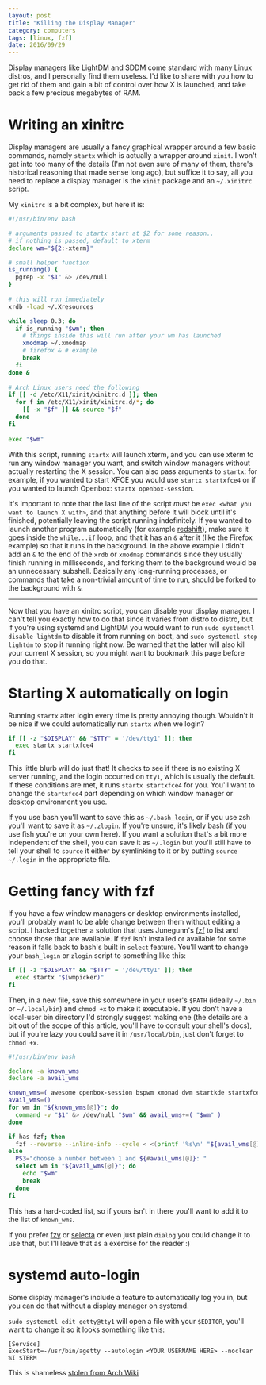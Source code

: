 ```yaml
---
layout: post
title: "Killing the Display Manager"
category: computers
tags: [linux, fzf]
date: 2016/09/29
---
```


Display managers like LightDM and SDDM come standard with many Linux distros, and I personally find them useless. I'd like to share with you how to get rid of them and gain a bit of control over how X is launched, and take back a few precious megabytes of RAM.

# Writing an xinitrc

Display managers are usually a fancy graphical wrapper around a few basic commands, namely `startx` which is actually a wrapper around `xinit`. I won't get into too many of the details (I'm not even sure of many of them, there's historical reasoning that made sense long ago), but suffice it to say, all you need to replace a display manager is the `xinit` package and an `~/.xinitrc` script.

My `xinitrc` is a bit complex, but here it is:

``` bash
#!/usr/bin/env bash

# arguments passed to startx start at $2 for some reason..
# if nothing is passed, default to xterm
declare wm="${2:-xterm}"

# small helper function
is_running() {
  pgrep -x "$1" &> /dev/null
}
 
# this will run immediately
xrdb -load ~/.Xresources

while sleep 0.3; do
  if is_running "$wm"; then
    # things inside this will run after your wm has launched
    xmodmap ~/.xmodmap
    # firefox & # example
    break
  fi
done &
 
# Arch Linux users need the following
if [[ -d /etc/X11/xinit/xinitrc.d ]]; then
  for f in /etc/X11/xinit/xinitrc.d/*; do
    [[ -x "$f" ]] && source "$f"
  done
fi
 
exec "$wm"
```

With this script, running `startx` will launch xterm, and you can use xterm to run any window manager you want, and switch window managers without actually restarting the X session. You can also pass arguments to `startx`: for example, if you wanted to start XFCE you would use `startx startxfce4` or if you wanted to launch Openbox: `startx openbox-session`.

It's important to note that the last line of the script *must* be `exec <what you want to launch X with>`, and that anything before it will block until it's finished, potentially leaving the script running indefinitely. If you wanted to launch another program automatically (for example [redshift](http://jonls.dk/redshift/)), make sure it goes inside the `while...if` loop, and that it has an `&` after it (like the Firefox example) so that it runs in the background. In the above example I didn't add an `&` to the end of the `xrdb` or `xmodmap` commands since they usually finish running in milliseconds, and forking them to the background would be an unnecessary subshell. Basically any long-running processes, or commands that take a non-trivial amount of time to run, should be forked to the background with `&`.

---

Now that you have an xinitrc script, you can disable your display manager. I can't tell you exactly how to do that since it varies from distro to distro, but if you're using systemd and LightDM you would want to run `sudo systemctl disable lightdm` to disable it from running on boot, and `sudo systemctl stop lightdm` to stop it running right now. Be warned that the latter will also kill your current X session, so you might want to bookmark this page before you do that.

# Starting X automatically on login

Running `startx` after login every time is pretty annoying though. Wouldn't it be nice if we could automatically run `startx` when we login?

``` bash
if [[ -z "$DISPLAY" && "$TTY" = '/dev/tty1' ]]; then
  exec startx startxfce4
fi
```

This little blurb will do just that! It checks to see if there is no existing X server running, and the login occurred on `tty1`, which is usually the default. If these conditions are met, it runs `startx startxfce4` for you. You'll want to change the `startxfce4` part depending on which window manager or desktop environment you use.

If you use bash you'll want to save this as `~/.bash_login`, or if you use zsh you'll want to save it as `~/.zlogin`. If you're unsure, it's likely bash (if you use fish you're on your own here). If you want a solution that's a bit more independent of the shell, you can save it as `~/.login` but you'll still have to tell your shell to `source` it either by symlinking to it or by putting `source ~/.login` in the appropriate file.

# Getting fancy with fzf

If you have a few window managers or desktop environments installed, you'll probably want to be able change between them without editing a script. I hacked together a solution that uses Junegunn's [fzf](https://github.com/junegunn/fzf) to list and choose those that are available. If `fzf` isn't installed or available for some reason it falls back to bash's built in `select` feature. You'll want to change your `bash_login` or `zlogin` script to something like this:

``` bash
if [[ -z "$DISPLAY" && "$TTY" = '/dev/tty1' ]]; then
  exec startx "$(wmpicker)"
fi
```

Then, in a new file, save this somewhere in your user's `$PATH` (ideally `~/.bin` or `~/.local/bin`) and `chmod +x` to make it executable. If you don't have a local-user bin directory I'd strongly suggest making one (the details are a bit out of the scope of this article, you'll have to consult your shell's docs), but if you're lazy you could save it in `/usr/local/bin`, just don't forget to `chmod +x`.

``` bash
#!/usr/bin/env bash

declare -a known_wms
declare -a avail_wms

known_wms=( awesome openbox-session bspwm xmonad dwm startkde startxfce4 xterm )
avail_wms=()
for wm in "${known_wms[@]}"; do
  command -v "$1" &> /dev/null "$wm" && avail_wms+=( "$wm" )
done

if has fzf; then
  fzf --reverse --inline-info --cycle < <(printf '%s\n' "${avail_wms[@]}")
else
  PS3="choose a number between 1 and ${#avail_wms[@]}: "
  select wm in "${avail_wms[@]}"; do
    echo "$wm"
    break
  done
fi
```
 
This has a hard-coded list, so if yours isn't in there you'll want to add it to the list of `known_wms`.

If you prefer [fzy](https://github.com/jhawthorn/fzy) or [selecta](https://github.com/garybernhardt/selecta) or even just plain `dialog` you could change it to use that, but I'll leave that as a exercise for the reader :)

# systemd auto-login 

Some display manager's include a feature to automatically log you in, but you can do that without a display manager on systemd.

`sudo systemctl edit getty@tty1` will open a file with your `$EDITOR`, you'll want to change it so it looks something like this:

```
[Service]
ExecStart=-/usr/bin/agetty --autologin <YOUR USERNAME HERE> --noclear %I $TERM
```

This is shameless [stolen from Arch Wiki](https://wiki.archlinux.org/index.php/Getty#Virtual_console)
